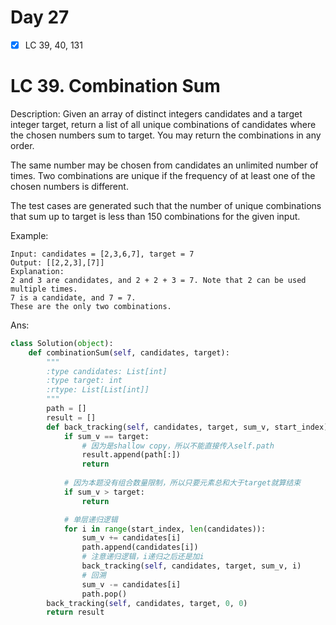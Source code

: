 # Day 27

- [x] LC 39, 40, 131

# LC 39. Combination Sum

Description: 
Given an array of distinct integers candidates and a target integer target, return a list of all unique combinations of candidates where the chosen numbers sum to target. You may return the combinations in any order.

The same number may be chosen from candidates an unlimited number of times. Two combinations are unique if the  frequency of at least one of the chosen numbers is different.

The test cases are generated such that the number of unique combinations that sum up to target is less than 150 combinations for the given input.


Example:
```
Input: candidates = [2,3,6,7], target = 7
Output: [[2,2,3],[7]]
Explanation:
2 and 3 are candidates, and 2 + 2 + 3 = 7. Note that 2 can be used multiple times.
7 is a candidate, and 7 = 7.
These are the only two combinations.
```


Ans:

```py
class Solution(object):
    def combinationSum(self, candidates, target):
        """
        :type candidates: List[int]
        :type target: int
        :rtype: List[List[int]]
        """
        path = []
        result = []
        def back_tracking(self, candidates, target, sum_v, start_index):
            if sum_v == target:
                # 因为是shallow copy，所以不能直接传入self.path
                result.append(path[:])
                return
                
            # 因为本题没有组合数量限制，所以只要元素总和大于target就算结束
            if sum_v > target:
                return

            # 单层递归逻辑 
            for i in range(start_index, len(candidates)):
                sum_v += candidates[i]
                path.append(candidates[i])
                # 注意递归逻辑，i递归之后还是加i
                back_tracking(self, candidates, target, sum_v, i)
                # 回溯
                sum_v -= candidates[i]
                path.pop()
        back_tracking(self, candidates, target, 0, 0)
        return result
```

